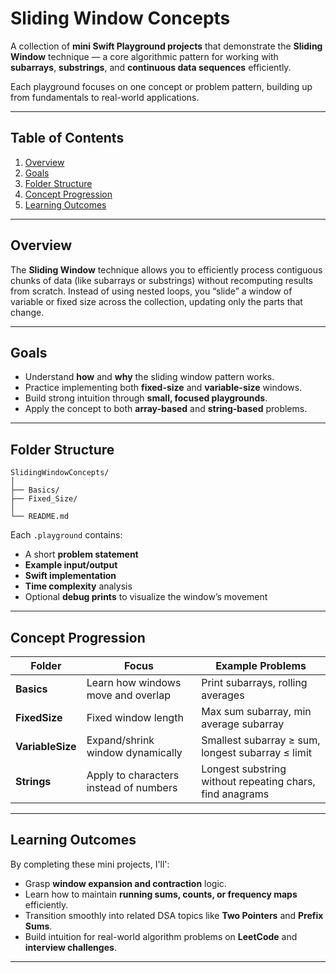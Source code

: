 # Sliding Window Concepts 

A collection of **mini Swift Playground projects** that demonstrate the **Sliding Window** technique — a core algorithmic pattern for working with **subarrays**, **substrings**, and **continuous data sequences** efficiently.

Each playground focuses on one concept or problem pattern, building up from fundamentals to real-world applications.

---

## Table of Contents

1. [Overview](#overview)
2. [Goals](#goals)
3. [Folder Structure](#folder-structure)
4. [Concept Progression](#concept-progression)
5. [Learning Outcomes](#learning-outcomes)

---

## Overview

The **Sliding Window** technique allows you to efficiently process contiguous chunks of data (like subarrays or substrings) without recomputing results from scratch.
Instead of using nested loops, you “slide” a window of variable or fixed size across the collection, updating only the parts that change.

---

## Goals

* Understand **how** and **why** the sliding window pattern works.
* Practice implementing both **fixed-size** and **variable-size** windows.
* Build strong intuition through **small, focused playgrounds**.
* Apply the concept to both **array-based** and **string-based** problems.

---

## Folder Structure

```
SlidingWindowConcepts/
│
├── Basics/
├── Fixed_Size/
│
└── README.md
```

<!--```-->
<!--SlidingWindowConcepts/-->
<!--│-->
<!--├── Basics/-->
<!--│   ├── PrintSubarrays.playground-->
<!--│   ├── WindowAverages.playground-->
<!--│-->
<!--├── FixedSize/-->
<!--│   ├── MaxSumSubarray.playground-->
<!--│   ├── MinAverageSubarray.playground-->
<!--│-->
<!--├── VariableSize/-->
<!--│   ├── SmallestSubarrayWithSum.playground-->
<!--│   ├── LongestSubarrayUnderLimit.playground-->
<!--│-->
<!--├── Strings/-->
<!--│   ├── LongestUniqueSubstring.playground-->
<!--│   ├── FindAllAnagrams.playground-->
<!--│-->
<!--└── README.md-->
<!--```-->

Each `.playground` contains:

* A short **problem statement**
* **Example input/output**
* **Swift implementation**
* **Time complexity** analysis
* Optional **debug prints** to visualize the window’s movement

---

## Concept Progression

| Folder           | Focus                                  | Example Problems                                         |
| ---------------- | -------------------------------------- | -------------------------------------------------------- |
| **Basics**       | Learn how windows move and overlap     | Print subarrays, rolling averages                        |
| **FixedSize**    | Fixed window length                    | Max sum subarray, min average subarray                   |
| **VariableSize** | Expand/shrink window dynamically       | Smallest subarray ≥ sum, longest subarray ≤ limit        |
| **Strings**      | Apply to characters instead of numbers | Longest substring without repeating chars, find anagrams |

---

## Learning Outcomes

By completing these mini projects, I'll':

* Grasp **window expansion and contraction** logic.
* Learn how to maintain **running sums, counts, or frequency maps** efficiently.
* Transition smoothly into related DSA topics like **Two Pointers** and **Prefix Sums**.
* Build intuition for real-world algorithm problems on **LeetCode** and **interview challenges**.

---

<!--## 🧭 Pro Tip-->
<!---->
<!--Keep each playground small and focused — one concept per file.-->
<!--Comment your thought process with:-->
<!---->
<!--```swift-->
<!--// MARK: - Sliding Window Example-->
<!--// Problem: Find maximum sum of any contiguous subarray of size k-->
<!--// Time: O(n)-->
<!--// Space: O(1)-->
<!--```-->
<!---->
<!--This makes each mini project a reusable DSA flashcard for future reference.-->
<!---->
<!------->
